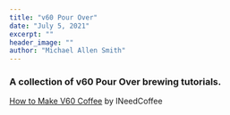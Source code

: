 ```yaml
---
title: "v60 Pour Over"
date: "July 5, 2021"
excerpt: ""
header_image: ""
author: "Michael Allen Smith"
---
```


### A collection of v60 Pour Over brewing tutorials.

[How to Make V60 Coffee](https://ineedcoffee.com/how-to-make-v60-coffee/) by INeedCoffee